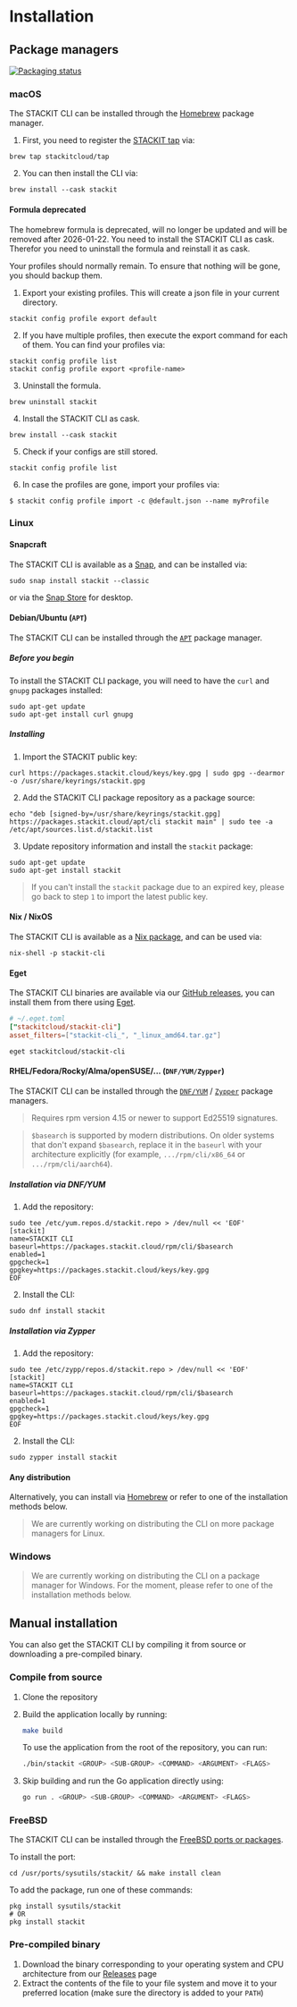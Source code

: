 # Installation

## Package managers

[![Packaging status](https://repology.org/badge/vertical-allrepos/stackit-cli.svg?columns=1)](https://repology.org/project/stackit-cli/versions)

### macOS

The STACKIT CLI can be installed through the [Homebrew](https://brew.sh/) package manager.

1. First, you need to register the [STACKIT tap](https://github.com/stackitcloud/homebrew-tap) via:

```shell
brew tap stackitcloud/tap
```

2. You can then install the CLI via:

```shell
brew install --cask stackit
```

#### Formula deprecated

The homebrew formula is deprecated, will no longer be updated and will be removed after 2026-01-22.
You need to install the STACKIT CLI as cask.  
Therefor you need to uninstall the formula and reinstall it as cask.  

Your profiles should normally remain. To ensure that nothing will be gone, you should backup them.

1. Export your existing profiles. This will create a json file in your current directory.
```shell
stackit config profile export default
```

2. If you have multiple profiles, then execute the export command for each of them. You can find your profiles via:

```shell
stackit config profile list
stackit config profile export <profile-name>
```

3. Uninstall the formula.
```shell
brew uninstall stackit
```

4. Install the STACKIT CLI as cask.
```shell
brew install --cask stackit
```

5. Check if your configs are still stored.
```shell
stackit config profile list
```

6. In case the profiles are gone, import your profiles via:
```shell
$ stackit config profile import -c @default.json --name myProfile
```

### Linux

#### Snapcraft

The STACKIT CLI is available as a [Snap](https://snapcraft.io/stackit), and can be installed via:

```shell
sudo snap install stackit --classic
```

or via the [Snap Store](https://snapcraft.io/snap-store) for desktop.

#### Debian/Ubuntu (`APT`)

The STACKIT CLI can be installed through the [`APT`](https://ubuntu.com/server/docs/package-management) package manager.

##### Before you begin

To install the STACKIT CLI package, you will need to have the `curl` and `gnupg` packages installed:

```shell
sudo apt-get update
sudo apt-get install curl gnupg
```

##### Installing

1. Import the STACKIT public key:

```shell
curl https://packages.stackit.cloud/keys/key.gpg | sudo gpg --dearmor -o /usr/share/keyrings/stackit.gpg
```

2. Add the STACKIT CLI package repository as a package source:

```shell
echo "deb [signed-by=/usr/share/keyrings/stackit.gpg] https://packages.stackit.cloud/apt/cli stackit main" | sudo tee -a /etc/apt/sources.list.d/stackit.list
```

3. Update repository information and install the `stackit` package:

```shell
sudo apt-get update
sudo apt-get install stackit
```

> If you can't install the `stackit` package due to an expired key, please go back to step `1` to import the latest public key.

#### Nix / NixOS

The STACKIT CLI is available as a [Nix package](https://search.nixos.org/packages?channel=unstable&show=stackit-cli), and can be used via:

```shell
nix-shell -p stackit-cli
```

#### Eget

The STACKIT CLI binaries are available via our [GitHub releases](https://github.com/stackitcloud/stackit-cli/releases), you can install them from there using [Eget](https://github.com/zyedidia/eget).

```toml
# ~/.eget.toml
["stackitcloud/stackit-cli"]
asset_filters=["stackit-cli_", "_linux_amd64.tar.gz"]
```

```shell
eget stackitcloud/stackit-cli
```

#### RHEL/Fedora/Rocky/Alma/openSUSE/... (`DNF/YUM/Zypper`)

The STACKIT CLI can be installed through the [`DNF/YUM`](https://docs.fedoraproject.org/en-US/fedora/f40/system-administrators-guide/package-management/DNF/) / [`Zypper`](https://de.opensuse.org/Zypper) package managers.

> Requires rpm version 4.15 or newer to support Ed25519 signatures.

> `$basearch` is supported by modern distributions. On older systems that don't expand `$basearch`, replace it in the `baseurl` with your architecture explicitly (for example, `.../rpm/cli/x86_64` or `.../rpm/cli/aarch64`).

##### Installation via DNF/YUM

1. Add the repository:

```shell
sudo tee /etc/yum.repos.d/stackit.repo > /dev/null << 'EOF'
[stackit]
name=STACKIT CLI
baseurl=https://packages.stackit.cloud/rpm/cli/$basearch
enabled=1
gpgcheck=1
gpgkey=https://packages.stackit.cloud/keys/key.gpg
EOF
```

2. Install the CLI:

```shell
sudo dnf install stackit
```

##### Installation via Zypper

1. Add the repository:

```shell
sudo tee /etc/zypp/repos.d/stackit.repo > /dev/null << 'EOF'
[stackit]
name=STACKIT CLI
baseurl=https://packages.stackit.cloud/rpm/cli/$basearch
enabled=1
gpgcheck=1
gpgkey=https://packages.stackit.cloud/keys/key.gpg
EOF
```

2. Install the CLI:

```shell
sudo zypper install stackit
```

#### Any distribution

Alternatively, you can install via [Homebrew](https://brew.sh/) or refer to one of the installation methods below.

> We are currently working on distributing the CLI on more package managers for Linux.

### Windows

> We are currently working on distributing the CLI on a package manager for Windows. For the moment, please refer to one of the installation methods below.

## Manual installation

You can also get the STACKIT CLI by compiling it from source or downloading a pre-compiled binary.

### Compile from source

1. Clone the repository
2. Build the application locally by running:

   ```bash
   make build
   ```

   To use the application from the root of the repository, you can run:

   ```bash
   ./bin/stackit <GROUP> <SUB-GROUP> <COMMAND> <ARGUMENT> <FLAGS>
   ```

3. Skip building and run the Go application directly using:

   ```bash
   go run . <GROUP> <SUB-GROUP> <COMMAND> <ARGUMENT> <FLAGS>
   ```

### FreeBSD

The STACKIT CLI can be installed through the [FreeBSD ports or packages](https://docs.freebsd.org/en/books/handbook/ports/).

To install the port:

```shell
cd /usr/ports/sysutils/stackit/ && make install clean
```

To add the package, run one of these commands:

```shell
pkg install sysutils/stackit
# OR
pkg install stackit
```

### Pre-compiled binary

1. Download the binary corresponding to your operating system and CPU architecture from our [Releases](https://github.com/stackitcloud/stackit-cli/releases) page
2. Extract the contents of the file to your file system and move it to your preferred location (make sure the directory is added to your `PATH`)
